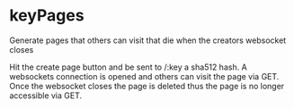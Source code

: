 # keyPages
Generate pages that others can visit that die when the creators websocket closes

Hit the create page button and be sent to /:key a sha512 hash. A websockets connection is opened and others can visit the page via GET. Once the websocket closes the page is deleted thus the page is no longer accessible via GET.
